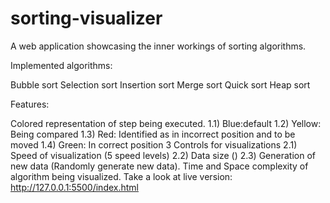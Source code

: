 # sorting-visualizer
A web application showcasing the inner workings of sorting algorithms.

Implemented algorithms:

Bubble sort
Selection sort
Insertion sort
Merge sort
Quick sort
Heap sort

Features:

Colored representation of step being executed. 1.1) Blue:default 1.2) Yellow: Being compared 1.3) Red: Identified as in incorrect position and to be moved
1.4) Green: In correct position 3 Controls for visualizations
2.1) Speed of visualization (5 speed levels) 2.2) Data size () 2.3) Generation of new data (Randomly generate new data).
Time and Space complexity of algorithm being visualized.
Take a look at live version: http://127.0.0.1:5500/index.html
